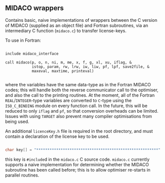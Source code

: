 ## MIDACO wrappers

Contains basic, naive implementations of wrappers between the C version of MIDACO (supplied as an object file) and Fortran subroutines,
via an intermediary C function (`midaco.c`) to transfer license-keys.

To use in Fortran:

```Fortran

include midaco_interface

call midaco(p, o, n, ni, m, me, x, f, g, xl, xu, iflag, &
            istop, param, rw, lrw, iw, liw, pf, lpf, save2file, &
            maxeval, maxtime, printeval)
            
```

where the variables have the same data-type as in the Fortran MIDACO codes; this will handle both the reverse communicator call to
the optimiser, and also the call to the printing routines. At the moment, all of the Fortran `REAL`/`INTEGER`-type
variables are converted to `C`-type using the `ISO_C_BINDING` module on every function call. In the future, this will be reduced to only
`iflag` and `pf`, so that conversion overheads can be limited. Issues with using `TARGET` also prevent many compiler optimisations from being used.

An additional `licenceKey.h` file is required in the root directory, and must contain a declaration of the license key to be used.

```C

char key[] = "*******************************************************"

```

this key is `#include`d in the `midaco.c` C source code. `midaco.c` currently supports a naive implementation for determining whether
the MIDACO subroutine has been called before; this is to allow optimiser re-starts in parallel routines.
